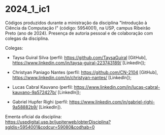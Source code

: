 # 2024_1_ic1

Códigos produzidos durante a ministração da disciplina "Introdução à Ciência da Computação I" (código: 5954001), na USP, campus Ribeirão Preto (ano de 2024).
Presença de autoria pessoal e de colaboração com colegas da disciplina.

Colegas:

- Taysa Guiral Silva (perfil: https://github.com/TaysaGuiral [GitHub], https://www.linkedin.com/in/taysa-guiral-223743189/ [Linkedln]);

- Christyan Paniago Nantes (perfil: https://github.com/CN-2104 [GitHub], https://www.linkedin.com/in/christyan-nantes/ [Linkedln]);

- Lucas Cabral Kauvano (perfil: https://www.linkedin.com/in/lucas-cabral-kauvano-9a572427b/ [Linkedln]);

- Gabriel Hupfer Righi (perfil: https://www.linkedin.com/in/gabriel-righi-9a58882b9/ [Linkedln]).

Ementa oficial da disciplina: https://uspdigital.usp.br/jupiterweb/obterDisciplina?sgldis=5954001&codcur=59080&codhab=0
